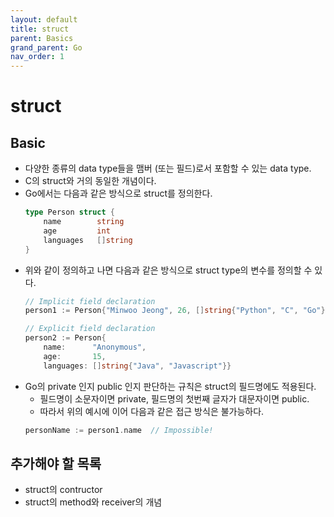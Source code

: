 ```yaml
---
layout: default
title: struct
parent: Basics
grand_parent: Go
nav_order: 1
---
```

# struct
## Basic
* 다양한 종류의 data type들을 맴버 (또는 필드)로서 포함할 수 있는 data type.
* C의 struct와 거의 동일한 개념이다.
* Go에서는 다음과 같은 방식으로 struct를 정의한다.
    ```go
    type Person struct {
        name        string
        age         int
        languages   []string
    }
    ```
* 위와 같이 정의하고 나면 다음과 같은 방식으로 struct type의 변수를 정의할 수 있다.
    ```go
    // Implicit field declaration
    person1 := Person{"Minwoo Jeong", 26, []string{"Python", "C", "Go"}}

    // Explicit field declaration
    person2 := Person{
		name:      "Anonymous",
		age:       15,
		languages: []string{"Java", "Javascript"}}
    ```
* Go의 private 인지 public 인지 판단하는 규칙은 struct의 필드명에도 적용된다.
    * 필드명이 소문자이면 private, 필드명의 첫번째 글자가 대문자이면 public.
    * 따라서 위의 예시에 이어 다음과 같은 접근 방식은 불가능하다.
    ```go
    personName := person1.name  // Impossible!
    ```

## 추가해야 할 목록
* struct의 contructor
* struct의 method와 receiver의 개념